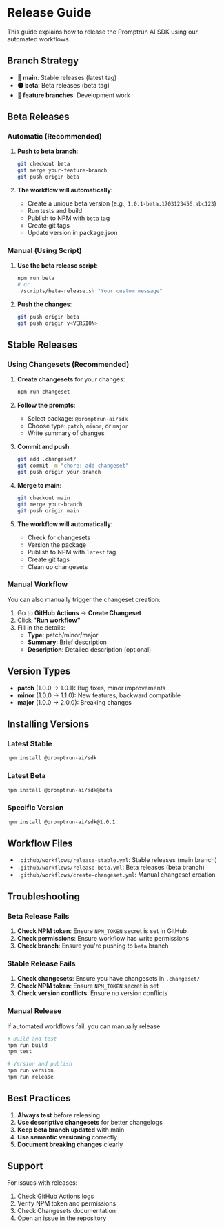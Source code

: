 # Release Guide

This guide explains how to release the Promptrun AI SDK using our automated workflows.

## Branch Strategy

- **🔵 main**: Stable releases (latest tag)
- **🟠 beta**: Beta releases (beta tag)
- **🌿 feature branches**: Development work

## Beta Releases

### Automatic (Recommended)

1. **Push to beta branch**:

   ```bash
   git checkout beta
   git merge your-feature-branch
   git push origin beta
   ```

2. **The workflow will automatically**:
   - Create a unique beta version (e.g., `1.0.1-beta.1703123456.abc123`)
   - Run tests and build
   - Publish to NPM with `beta` tag
   - Create git tags
   - Update version in package.json

### Manual (Using Script)

1. **Use the beta release script**:

   ```bash
   npm run beta
   # or
   ./scripts/beta-release.sh "Your custom message"
   ```

2. **Push the changes**:
   ```bash
   git push origin beta
   git push origin v<VERSION>
   ```

## Stable Releases

### Using Changesets (Recommended)

1. **Create changesets** for your changes:

   ```bash
   npm run changeset
   ```

2. **Follow the prompts**:

   - Select package: `@promptrun-ai/sdk`
   - Choose type: `patch`, `minor`, or `major`
   - Write summary of changes

3. **Commit and push**:

   ```bash
   git add .changeset/
   git commit -m "chore: add changeset"
   git push origin your-branch
   ```

4. **Merge to main**:

   ```bash
   git checkout main
   git merge your-branch
   git push origin main
   ```

5. **The workflow will automatically**:
   - Check for changesets
   - Version the package
   - Publish to NPM with `latest` tag
   - Create git tags
   - Clean up changesets

### Manual Workflow

You can also manually trigger the changeset creation:

1. Go to **GitHub Actions** → **Create Changeset**
2. Click **"Run workflow"**
3. Fill in the details:
   - **Type**: patch/minor/major
   - **Summary**: Brief description
   - **Description**: Detailed description (optional)

## Version Types

- **patch** (1.0.0 → 1.0.1): Bug fixes, minor improvements
- **minor** (1.0.0 → 1.1.0): New features, backward compatible
- **major** (1.0.0 → 2.0.0): Breaking changes

## Installing Versions

### Latest Stable

```bash
npm install @promptrun-ai/sdk
```

### Latest Beta

```bash
npm install @promptrun-ai/sdk@beta
```

### Specific Version

```bash
npm install @promptrun-ai/sdk@1.0.1
```

## Workflow Files

- `.github/workflows/release-stable.yml`: Stable releases (main branch)
- `.github/workflows/release-beta.yml`: Beta releases (beta branch)
- `.github/workflows/create-changeset.yml`: Manual changeset creation

## Troubleshooting

### Beta Release Fails

1. **Check NPM token**: Ensure `NPM_TOKEN` secret is set in GitHub
2. **Check permissions**: Ensure workflow has write permissions
3. **Check branch**: Ensure you're pushing to `beta` branch

### Stable Release Fails

1. **Check changesets**: Ensure you have changesets in `.changeset/`
2. **Check NPM token**: Ensure `NPM_TOKEN` secret is set
3. **Check version conflicts**: Ensure no version conflicts

### Manual Release

If automated workflows fail, you can manually release:

```bash
# Build and test
npm run build
npm test

# Version and publish
npm run version
npm run release
```

## Best Practices

1. **Always test** before releasing
2. **Use descriptive changesets** for better changelogs
3. **Keep beta branch updated** with main
4. **Use semantic versioning** correctly
5. **Document breaking changes** clearly

## Support

For issues with releases:

1. Check GitHub Actions logs
2. Verify NPM token and permissions
3. Check Changesets documentation
4. Open an issue in the repository
